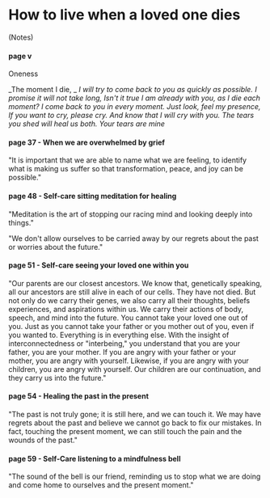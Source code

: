 # How to live when a loved one dies
(Notes)

#### page v

Oneness

_The moment I die,  _
_I will try to come back to you_
_as quickly as possible._
_I promise it will not take long,_
_Isn't it true_
_I am already with you,_
_as I die each moment?_
_I come back to you_
_in every moment._
_Just look,_
_feel my presence,_
_If you want to cry,_
_please cry._
_And know_
_that I will cry with you._
_The tears you shed will heal us both._
_Your tears are mine_

#### page 37 - When we are overwhelmed by grief

"It is important that we are able to name what we are feeling, to identify what is making us suffer so that transformation, peace, and joy can be possible."

#### page 48 - Self-care sitting meditation for healing

"Meditation is the art of stopping our racing mind and looking deeply into things."

"We don't allow ourselves to be carried away by our regrets about the past or worries about the future."

#### page 51 - Self-care seeing your loved one within you

"Our parents are our closest ancestors. We know that, genetically speaking, all our ancestors are still alive in each of our cells. They have not died. But not only do we carry their genes, we also carry all their thoughts, beliefs experiences, and aspirations within us. We carry their actions of body, speech, and mind into the future. You cannot take your loved one out of you. Just as you cannot take your father or you mother out of you, even if you wanted to. Everything is in everything else. With the insight of interconnectedness or "interbeing," you understand that you are your father, you are your mother. If you are angry with your father or your mother, you are angry with yourself. Likewise, if you are angry with your children, you are angry with yourself. Our children are our continuation, and they carry us into the future."

#### page 54 - Healing the past in the present

"The past is not truly gone; it is still here, and we can touch it. We may have regrets about the past and believe we cannot go back to fix our mistakes. In fact, touching the present moment, we can still touch the pain and the wounds of the past."

#### page 59 - Self-Care listening to a mindfulness bell

"The sound of the bell is our friend, reminding us to stop what we are doing and come home to ourselves and the present moment."

  
<!--stackedit_data:
eyJoaXN0b3J5IjpbLTE3NjgzMDUxLDMyNjk2OTMzN119
-->